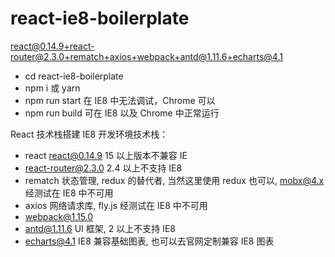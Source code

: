 # react-ie8-boilerplate

react@0.14.9+react-router@2.3.0+rematch+axios+webpack+antd@1.11.6+echarts@4.1

-   cd react-ie8-boilerplate
-   npm i 或 yarn
-   npm run start 在 IE8 中无法调试，Chrome 可以
-   npm run build 可在 IE8 以及 Chrome 中正常运行

React 技术栈搭建 IE8 开发环境技术栈：

-   react react@0.14.9 15 以上版本不兼容 IE
-   react-router@2.3.0 2.4 以上不支持 IE8
-   rematch 状态管理, redux 的替代者, 当然这里使用 redux 也可以, mobx@4.x 经测试在 IE8 中不可用
-   axios 网络请求库, fly.js 经测试在 IE8 中不可用
-   webpack@1.15.0
-   antd@1.11.6 UI 框架, 2 以上不支持 IE8
-   echarts@4.1 IE8 兼容基础图表, 也可以去官网定制兼容 IE8 图表

[antd@1]: https://1x.ant.design/components/collapse/
[antd ie8 相关问题]: https://github.com/xcatliu/react-ie8#cn-make-your-react-app-work-in-ie8
[react ie8 github 模板地址]: https://github.com/localSummer/react-boilerplate-ie8
